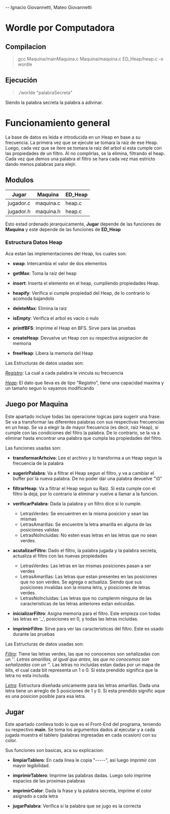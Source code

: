 -- Ignacio Giovannetti, Mateo Giovannetti

# Wordle por Computadora

## Compilacion

> gcc Maquina/mainMaquina.c Maquina/maquina.c ED_Heap/heap.c -o wordle

## Ejecución

> ./worlde "palabraSecreta"

Siendo la palabra secreta la palabra a adivinar.

# Funcionamiento general

La base de datos es leida e introducida en un Heap en base a su frecuencia. La primera vez que se ejecute se tomara la raiz de ese Heap. Luego, cada vez que se itere se tomara la raiz del arbol si esta cumple con las propiedades de un filtro. Al no complirlas, se la elimina, filtrando el heap. Cada vez que demos una palabra el filtro se hara cada vez mas estricto dando menos palabras para elejir.

## Modulos

|     Jugar   |   Maquina   |   ED_Heap   |
|-------------|-------------|-------------|
| jugador.c   | maquina.c   | heap.c      |
| jugador.h   | maquina.h   | heap.c      |

Esto estad ordenado jerarquicamente, **Jugar** depende de las funciones de **Maquina** y este depende de las funciones de **ED_Heap**

### Estructura Datos Heap

Aca estan las implementaciones del Heap, los cuales son:

- **swap**: Intercambia el valor de dos elementos

- **getMax**: Toma la raiz del heap

- **insert**: Inserta el elemento en el heap, cumpliendo propiedades Heap.

- **heapify**: Verifica si cumple propiedad del Heap, de lo contrario lo acomoda bajandolo

- **deleteMax**: Elimina la raiz

- **isEmpty**: Verifica el arbol es vacio o nulo

- **printfBFS**: Imprime el Heap en BFS. Sirve para las pruebas

- **createHeap**: Devuelve un Heap con su respectiva asignacion de memoria

- **freeHeap**: Libera la memoria del Heap

Las Estructuras de datos usadas son:

<u>*Registro*</u>: La cual a cada palabra le vincula su frecuencia

<u>*Heap*</u>: El dato que lleva es de tipo "Registro", tiene una capacidad maxima y un tamaño segun lo vayamos modificando

## Juego por Maquina

Este apartado incluye todas las operacione logicas para sugerir una frase. Se va a transformar las diferentes palabras con sus respectivas frecuencias en un heap. Se va a elegir la de mayor frecuencia (es decir, raiz Heap), si cumple con las condiciones del filtro la palabra. De lo contrario, se la va a eliminar hasta encontrar una palabra que cumpla las propiedades del filtro.

Las funciones usadas son:

- **transformarArhcivo**: Lee el archivo y lo transforma a un Heap segun la frecuencia de la palabra

- **sugerirPalabra**: Va a filtrar el Heap segun el filtro, y va a cambiar el buffer por la nueva palabra. De no poder dar una palabra devuelve "\0"

- **filtrarHeap**: Va a filtrar el Heap segun su Raiz. Si esta cumple con el filtro la deja, por lo contrario la eliminar y vuelve a llamar a la funcion.

- **verificarPalabra**: Dada la palabra y un filtro dice si lo cumple.

  * LetrasVerdes: Se encuentren en la misma posicion y sean las mismas
  * LetrasAmarillas: Se encuentre la letra amarilla en alguna de las posiciones validas
  * LetrasNoIncluidas: No esten esas letras en las letras que no sean verdes.

- **acutalizarFiltro**: Dado el filtro, la palabra jugada y la palabra secreta, actualiza el filtro con las nuevas propiedades

  * LetrasVerdes: Las letras en las mismas posiciones pasan a ser verdes
  * LetrasAmarillas: Las letras que estan presentes en las posiciones que no son verdes. Se agrega o actualiza. Siendo que sus posiciones invalidas son la misma letra, y  posiciones de letras verdes.
  * LetrasNoIncluidas: Las letras que no cumplenm ninguna de las caracteristicas de las letras anteriores estan exlcuidas.

- **inicializarFiltro**: Asigna memoria para el filtro. Este empieza con todas las letras en '_', posiciones en 0, y todas las letras incluidas. 

- **imprimirFiltro**: Sirve para ver las caracteristicas del filtro. Este es usado durante las pruebas

Las Estructuras de datos usadas son:

<u>*Filtro*</u>: Tiene las letras verdes, las que no conocemos son señalizadas con un '_'. Letras amarillas, al igual que antes, las que no conocemos son señalizadas con un '_'. Las letras no incluidas estan dadas por un mapa de bits, el cual cada bit representa un 1 o 0. Si esta prendido significa que la letra no esta incluida.

<u>*Letra*</u>: Estructura diseñada unicamente para las letras amarillas. Dada una letra tiene un arreglo de 5 posiciones de 1 y 0. Si esta prendido signific aque es una posicion posible para esa letra.

## Jugar

Este apartado conlleva todo lo que es el Front-End del programa, teniendo su respectivo **main**. Se toma los argumentos dados al ejecutar y a cada jugada muestra el tablero (palabras ingresadas en cada ocasion) con su color.

Sus funciones son basicas, aca su explicacion: 

- **limpiarTablero**: En cada linea le copia "-----", asi luego imprimir con mayor legibilidad.

- **imprimirTablero**: Imprime las palabras dadas. Luego solo imprime espacios de las proximas palabras

- **imprimirColor**: Dada la frase y la palabra secreta, imprime el color asignado a cada letra

- **jugarPalabra**: Verifica si la palabra que se jugo es la correcta